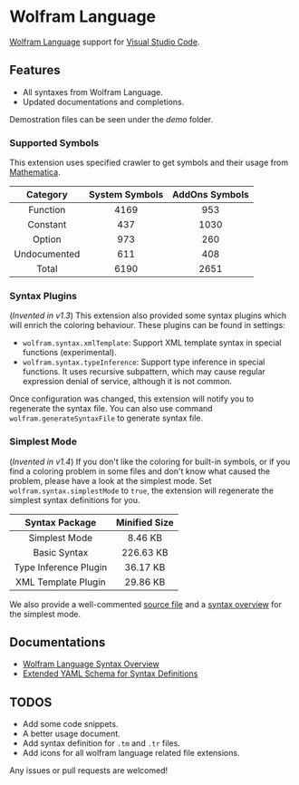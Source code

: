 # Wolfram Language

[Wolfram Language](https://reference.wolfram.com/language) support for [Visual Studio Code](https://code.visualstudio.com/).

## Features

- All syntaxes from Wolfram Language.
- Updated documentations and completions.

Demostration files can be seen under the *demo* folder.

### Supported Symbols

This extension uses specified crawler to get symbols and their usage from [Mathematica](http://www.wolfram.com/mathematica).

| Category | System Symbols | AddOns Symbols |
|:--------:|:--------------:|:--------------:|
| Function | 4169 | 953 |
| Constant | 437 | 1030 |
| Option | 973 | 260 |
| Undocumented | 611 | 408 |
| Total | 6190 | 2651 |

### Syntax Plugins

(*Invented in v1.3*) This extension also provided some syntax plugins which will enrich the coloring behaviour. These plugins can be found in settings:

- `wolfram.syntax.xmlTemplate`: Support XML template syntax in special functions (experimental).
- `wolfram.syntax.typeInference`: Support type inference in special functions. It uses recursive subpattern, which may cause regular expression denial of service, although it is not common.

Once configuration was changed, this extension will notify you to regenerate the syntax file. You can also use command `wolfram.generateSyntaxFile` to generate syntax file.

### Simplest Mode

(*Invented in v1.4*) If you don't like the coloring for built-in symbols, or if you find a coloring problem in some files and don't know what caused the problem, please have a look at the simplest mode. Set `wolfram.syntax.simplestMode` to `true`, the extension will regenerate the simplest syntax definitions for you.

| Syntax Package | Minified Size |
|:--------------:|:-------------:|
| Simplest Mode | 8.46 KB |
| Basic Syntax | 226.63 KB |
| Type Inference Plugin | 36.17 KB |
| XML Template Plugin | 29.86 KB |

We also provide a well-commented [source file](src/syntaxes/simplest.yaml) and a [syntax overview](docs/syntax-overview.md) for the simplest mode.

## Documentations

- [Wolfram Language Syntax Overview](docs/syntax-overview.md)
- [Extended YAML Schema for Syntax Definitions](docs/yaml-schema.md)

## TODOS

- Add some code snippets.
- A better usage document.
- Add syntax definition for `.tm` and `.tr` files.
- Add icons for all wolfram language related file extensions.

Any issues or pull requests are welcomed!
